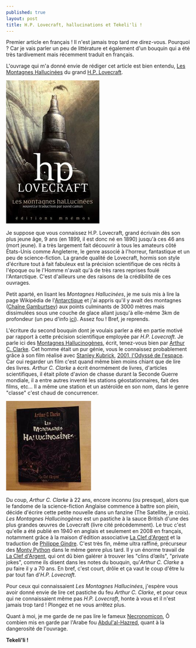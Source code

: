 ```yaml
---
published: true
layout: post
title: H.P. Lovecraft, hallucinations et Tekeli'li !
---
```


Premier article en français ! Il n'est jamais trop tard me direz-vous. Pourquoi ? Car je vais parler un peu de littérature et également d'un bouquin qui a été très tardivement mais récemment traduit en français.

L'ouvrage qui m'a donné envie de rédiger cet article est bien entendu, [Les Montagnes Hallucinées][1] du grand [H.P. Lovecraft][2].

<img alt="H.P. Lovecraft - Les Montagnes Hallucinées" src="/assets/images/posts/montagnes_hallucinees.jpg" />

Je suppose que vous connaissez H.P. Lovecraft, grand écrivain dès son plus jeune âge, 9 ans (en 1899, il est donc né en 1890) jusqu'à ces 46 ans (mort jeune). Il a très largement fait découvrir à tous les amateurs côté États-Unis comme Angleterre, le genre associé à l'horreur, fantastique et un peu de science-fiction. La grande qualité de Lovecraft, hormis son style d'écriture tout à fait fabuleux est la précision scientifique de ces récits à l'époque ou le l'Homme n'avait qu'à de très rares reprises foulé l'Antarctique. C'est d'ailleurs une des raisons de la crédibilité de ces ouvrages.

Petit aparté, en lisant les *Montagnes Hallucinées*, je me suis mis à lire la page Wikipédia de l'[Antarctique][10] et j'ai appris qu'il y avait des montagnes ([Chaîne Gamburtsev][12]) aux points culminants de 3000 mètres mais dissimulées sous une couche de glace allant jusqu'à elle-même 3km de profondeur (un peu d'info [ici][11]). Assez fou ! Bref, je reprends.

L'écriture du second bouquin dont je voulais parler a été en partie motivé par rapport à cette précision scientifique employée par *H.P. Lovecraft*. Je parle ici des [Montagnes Hallucinogènes][4], écrit, tenez-vous bien par [Arthur C. Clarke][3]. Cet homme était un pur génie, vous le connaissez probablement grâce à son film réalisé avec [Stanley Kubrick][5], [2001, l'Odyssé de l'espace][6]. Car oui regarder un film c'est quand même bien moins chiant que de lire des livres. *Arthur C. Clarke* a écrit énormément de livres, d'articles scientifiques, il était pilote d'avion de chasse durant la Seconde Guerre mondiale, il a entre autres inventé les stations géostationnaires, fait des films, etc... Il a même une station et un astéroïde en son nom, dans le genre "classe" c'est chaud de concurrencer.

<img alt="Arthur C. Clarke - Les Montagnes Hallucinogènes" src="/assets/images/posts/montagnes_hallucinogenes.jpg" />

Du coup, *Arthur C. Clarke* à 22 ans, encore inconnu (ou presque), alors que le fandome de la science-fiction Anglaise commence à battre son plein, décide d'écrire cette petite nouvelle dans un fanzine (The Satellite, je crois). *Les Montagnes Hallucinogènes* est un pastiche à la sauce British d'une des plus grandes œuvres de Lovecraft (livre cité précédemment). Le truc c'est qu'elle a été publié en 1940 en anglais et seulement en 2008 en français, notamment grâce à la maison d'édition associative [La Clef d'Argent][7] et la traduction de [Philippe Gindre][8]. C'est très fin, même ultra raffiné, précurseur des [Monty Python][9] dans le même genre plus tard. Il y un énorme travail de [La Clef d'Argent][7], qui ont dû bien galérer à trouver les "clins d’œils", "private jokes", comme ils disent dans les notes du bouquin, qu'*Arthur C. Clarke* a pu faire il y a 70 ans. En bref, c'est court, drôle et ça vaut le coup d'être lu par tout fan d'*H.P. Lovecraft*.

Pour ceux qui connaissaient *Les Montagnes Hallucinées*, j'espère vous avoir donné envie de lire cet pastiche du feu *Arthur C. Clarke*, et pour ceux qui ne connaissaient même pas *H.P. Lovecraft*, honte à vous et il n'est jamais trop tard ! Plongez et ne vous arrêtez plus.

Quant à moi, je me garde de ne pas lire le fameux [Necronomicon][13], Ô combien mis en garde par l'Arabe fou [Abdul'al-Hazred][14], quant à la dangerosité de l'ouvrage.

**Tekeli'li !**

[1]: http://fr.wikipedia.org/wiki/Les_Montagnes_hallucin%C3%A9es
[2]: http://fr.wikipedia.org/wiki/H._P._Lovecraft
[3]: http://fr.wikipedia.org/wiki/Arthur_C._Clarke
[4]: http://fr.wikipedia.org/wiki/Les_Montagnes_hallucinog%C3%A8nes
[5]: http://fr.wikipedia.org/wiki/Stanley_Kubrick
[6]: http://fr.wikipedia.org/wiki/2001,_l%27Odyss%C3%A9e_de_l%27espace
[7]: http://fr.wikipedia.org/wiki/La_Clef_d%27Argent
[8]: http://fr.wikipedia.org/wiki/Philippe_Gindre
[9]: http://fr.wikipedia.org/wiki/Monty_Python
[10]: http://fr.wikipedia.org/wiki/Antarctique
[11]: http://www.sciencesetavenir.fr/nature-environnement/20111117.OBS4727/l-enigme-des-montagnes-cachees-de-l-antarctique.html
[12]: http://fr.wikipedia.org/wiki/Cha%C3%AEne_Gamburtsev
[13]: http://fr.wikipedia.org/wiki/Necronomicon
[14]: http://fr.wikipedia.org/wiki/Personnages_du_mythe_de_Cthulhu#Abdul_al-Hazred